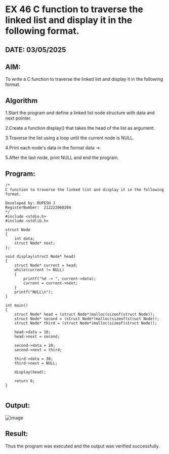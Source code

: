 # EX 46 C function to traverse the linked list and display it in the following format.
## DATE: 03/05/2025
## AIM:
To write a C function to traverse the linked list and display it in the following format.

## Algorithm
1.Start the program and define a linked list node structure with data and next pointer.

2.Create a function display() that takes the head of the list as argument.

3.Traverse the list using a loop until the current node is NULL.

4.Print each node's data in the format data ->.

5.After the last node, print NULL and end the program.

## Program:
```
/*
C function to traverse the linked list and display it in the following format.

Developed by: RUPESH J
RegisterNumber:  212222060204
*/
#include <stdio.h>
#include <stdlib.h>

struct Node
{
    int data;
    struct Node* next;
};

void display(struct Node* head)
{
    struct Node* current = head;
    while(current != NULL)
    {
        printf("%d -> ", current->data);
        current = current->next;
    }
    printf("NULL\n");
}

int main()
{
    struct Node* head = (struct Node*)malloc(sizeof(struct Node));
    struct Node* second = (struct Node*)malloc(sizeof(struct Node));
    struct Node* third = (struct Node*)malloc(sizeof(struct Node));

    head->data = 10;
    head->next = second;

    second->data = 20;
    second->next = third;

    third->data = 30;
    third->next = NULL;

    display(head);

    return 0;
}


```

## Output:

![image](https://github.com/user-attachments/assets/d089e533-d8cf-4f6e-8c00-0c2ea766872e)


## Result:
Thus the program was executed and the output was verified successfully.
